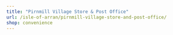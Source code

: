 ```yaml
---
title: "Pirnmill Village Store & Post Office"
url: /isle-of-arran/pirnmill-village-store-and-post-office/
shop: convenience
---
```

